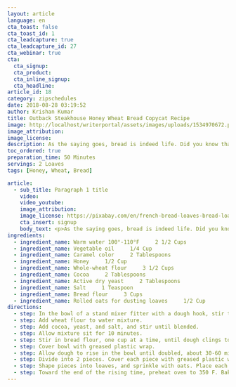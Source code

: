 ```yaml
---
layout: article
language: en
cta_toast: false
cta_toast_id: 1
cta_leadcapture: true
cta_leadcapture_id: 27
cta_webinar: true
cta: 
  cta_signup: 
  cta_product: 
  cta_inline_signup: 
  cta_headline: 
article_id: 18
category: zipschedules
date: 2018-08-28 03:19:52
author: Krishan Kumar
title: Outback Steakhouse Honey Wheat Bread Copycat Recipe
image: http://localhost/writerportal/assets/images/uploads/1534970672.png
image_attribution: 
image_license: 
description: As the saying goes, bread is indeed life. Did you know that in many cultures, bread is still a metaphor for wealth?
toc_ordered: true
preparation_time: 50 Minutes
servings: 2 Loaves
tags: [Honey, Wheat, Bread]

article:
  - sub_title: Paragraph 1 title
    video: 
    video_youtube: 
    image_attribution: 
    image_license: https://pixabay.com/en/french-bread-loaves-bread-loaf-food-bake-1433519/
    cta_insert: signup
    body_text: <p>As the saying goes, bread is indeed life. Did you know that in many cultures, bread is still a metaphor for wealth? Bread has, in fact, for a long time now been another name for "money". Consider this – a person who works to support his/her family is known as the "breadwinner".</p><br><p>Bread is, therefore, something many of us cannot do without. It is, for lack of a better word, a basic requirement, just like money. That is why you will find bread in almost every meal consumed in many parts of the world, including America. It is believed that on average, the usual American consumes about 53 pounds of bread every single year.</p><p>Outback Steakhouse is famous for its steak, which is great by the way. But if you still believe that steaks and ribs are the best it has to offer, you obviously haven’t tried its honey wheat bread! Follow this recipe to the letter and you will finally understand what this hype is all about. Good luck!<br></p>
ingredients: 
  - ingredient_name: Warm water 100°-110°F     2 1/2 Cups
  - ingredient_name: Vegetable oil     1/4 Cup
  - ingredient_name: Caramel color     2 Tablespoons
  - ingredient_name: Honey     1/2 Cup
  - ingredient_name: Whole-wheat flour     3 1/2 Cups
  - ingredient_name: Cocoa     2 Tablespoons
  - ingredient_name: Active dry yeast     2 Tablespoons
  - ingredient_name: Salt     1 Teaspoon
  - ingredient_name: Bread flour     3 Cups
  - ingredient_name: Rolled oats for dusting loaves     1/2 Cup
directions: 
  - step: In the bowl of a stand mixer fitter with a dough hook, stir together water, oil, caramel color, and honey until mixed well.
  - step: Add wheat flour to water mixture.
  - step: Add cocoa, yeast, and salt, and stir until blended.
  - step: Allow mixture sit for 10 minutes.
  - step: Stir in bread flour, one cup at a time, until dough clings to hook and almost clears the sides of mixer, about 3-4 minutes.
  - step: Cover bowl with greased plastic wrap.
  - step: Allow dough to rise in the bowl until doubled, about 30-60 minutes.
  - step: Divide into 2 pieces. Cover each piece with greased plastic wrap, and let dough rest for 5 minutes.
  - step: Shape pieces into loaves, and sprinkle with oats. Place each loaf in a greased 9x5-inch loaf pan. Let dough rise until doubled, about 30-60 minutes.
  - step: Toward the end of the rising time, preheat oven to 350 F. Bake at for 30-40 minutes.
---
```


